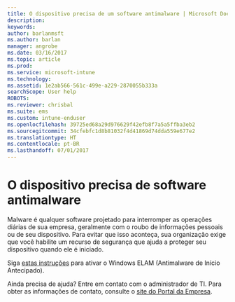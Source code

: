 ```yaml
---
title: O dispositivo precisa de um software antimalware | Microsoft Docs
description: 
keywords: 
author: barlanmsft
ms.author: barlan
manager: angrobe
ms.date: 03/16/2017
ms.topic: article
ms.prod: 
ms.service: microsoft-intune
ms.technology: 
ms.assetid: 1e2ab566-561c-499e-a229-2870055b333a
searchScope: User help
ROBOTS: 
ms.reviewer: chrisbal
ms.suite: ems
ms.custom: intune-enduser
ms.openlocfilehash: 39725ed68a29d976629f42efb8f7a5a5ffba3eb2
ms.sourcegitcommit: 34cfebfc1d8b81032f4d41869d74dda559e677e2
ms.translationtype: HT
ms.contentlocale: pt-BR
ms.lasthandoff: 07/01/2017
---
```

# <a name="your-device-needs-antimalware-software"></a>O dispositivo precisa de software antimalware

Malware é qualquer software projetado para interromper as operações diárias de sua empresa, geralmente com o roubo de informações pessoais ou de seu dispositivo. Para evitar que isso aconteça, sua organização exige que você habilite um recurso de segurança que ajuda a proteger seu dispositivo quando ele é iniciado.

Siga [estas instruções](https://gallery.technet.microsoft.com/How-to-turn-on-Early-84552ec5) para ativar o Windows ELAM (Antimalware de Início Antecipado).

Ainda precisa de ajuda? Entre em contato com o administrador de TI. Para obter as informações de contato, consulte o [site do Portal da Empresa](http://portal.manage.microsoft.com).

